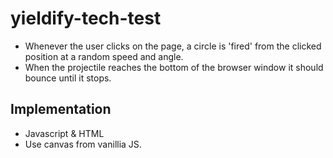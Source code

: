 # yieldify-tech-test

 - Whenever the user clicks on the page, a circle is 'fired' from the clicked position at a random speed and angle.
 - When the projectile reaches the bottom of the browser window it should bounce until it stops.

## Implementation

- Javascript & HTML 
- Use canvas from vanillia JS.